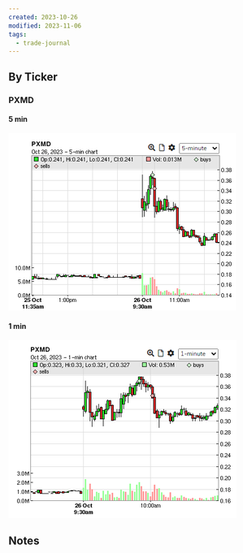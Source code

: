```yaml
---
created: 2023-10-26
modified: 2023-11-06
tags:
  - trade-journal
---
```

## By Ticker
### PXMD
#### 5 min
![Pasted image 20231106115808](../../ATTACHMENTS/Pasted%20image%2020231106115808.png)
#### 1 min

![Pasted image 20231106115821](../../ATTACHMENTS/Pasted%20image%2020231106115821.png)
## Notes